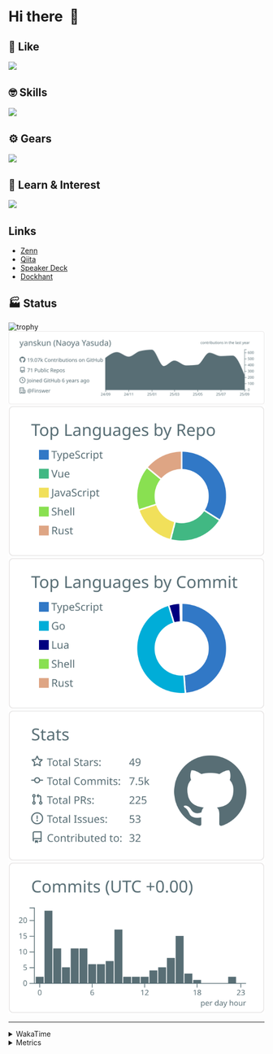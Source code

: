 # Hi there&nbsp; :wave:

## 💌 Like
<img src="https://go-skill-icons.vercel.app/api/icons?i=github" />

## 🤓 Skills
<img src="https://go-skill-icons.vercel.app/api/icons?i=js,ts,vue,nuxtjs,react,nextjs,go,lua,git" />

## ⚙️ Gears
<img src="https://go-skill-icons.vercel.app/api/icons?i=neovim,vscode,githubcopilot,alacritty,tmux" />

## 📖 Learn & Interest
<img src="https://go-skill-icons.vercel.app/api/icons?i=rust,deno,css,zig,playwright,githubactions,storybook,netlify,eslint" />

## Links
- [Zenn](https://zenn.dev/yanskun)
- [Qiita](https://qiita.com/yanskun)
- [Speaker Deck](https://speakerdeck.com/yanskun)
- [Dockhant](https://www.dockhunt.com/users/yanskun)

<!-- https://github.com/ryo-ma/github-profile-trophy -->

## 🏭 Status

<img src="https://github-profile-trophy.vercel.app/?username=yanskun&theme=onedark&row=1" alt="trophy">

<!-- https://github.com/vn7n24fzkq/github-profile-summary-cards -->
<picture>
  <source media="(prefers-color-scheme: dark)" srcset="https://raw.githubusercontent.com/yanskun/yanskun/master/profile-summary-card-output/nord_dark/0-profile-details.svg">
 <img src="https://raw.githubusercontent.com/yanskun/yanskun/master/profile-summary-card-output/default/0-profile-details.svg">
</picture>
<br>
<picture>
  <source media="(prefers-color-scheme: dark)" srcset="https://raw.githubusercontent.com/yanskun/yanskun/master/profile-summary-card-output/nord_dark/1-repos-per-language.svg">
 <img src="https://raw.githubusercontent.com/yanskun/yanskun/master/profile-summary-card-output/default/1-repos-per-language.svg">
</picture>
<picture>
  <source media="(prefers-color-scheme: dark)" srcset="https://raw.githubusercontent.com/yanskun/yanskun/master/profile-summary-card-output/nord_dark/2-most-commit-language.svg">
 <img src="https://raw.githubusercontent.com/yanskun/yanskun/master/profile-summary-card-output/default/2-most-commit-language.svg">
</picture>
<br>
<picture>
  <source media="(prefers-color-scheme: dark)" srcset="https://raw.githubusercontent.com/yanskun/yanskun/master/profile-summary-card-output/nord_dark/3-stats.svg">
 <img src="https://raw.githubusercontent.com/yanskun/yanskun/master/profile-summary-card-output/default/3-stats.svg">
</picture>
<picture>
  <source media="(prefers-color-scheme: dark)" srcset="https://raw.githubusercontent.com/yanskun/yanskun/master/profile-summary-card-output/nord_dark/4-productive-time.svg">
 <img src="https://raw.githubusercontent.com/yanskun/yanskun/master/profile-summary-card-output/default/4-productive-time.svg">
</picture>

---

<details>
  <summary>WakaTime</summary>
<!--START_SECTION:waka-->
![Code Time](http://img.shields.io/badge/Code%20Time-2%2C663%20hrs%2040%20mins-blue)

**🐱 My GitHub Data** 

> 📦 156.0 kB Used in GitHub's Storage 
 > 
> 🏆 4,285 Contributions in the Year 2025
 > 
> 💼 Opted to Hire
 > 
> 📜 132 Public Repositories 
 > 
> 🔑 6 Private Repositories 
 > 
**I'm an Early 🐤** 

```text
🌞 Morning                8521 commits        ████░░░░░░░░░░░░░░░░░░░░░   15.63 % 
🌆 Daytime                30353 commits       ██████████████░░░░░░░░░░░   55.66 % 
🌃 Evening                12053 commits       ██████░░░░░░░░░░░░░░░░░░░   22.10 % 
🌙 Night                  3603 commits        ██░░░░░░░░░░░░░░░░░░░░░░░   06.61 % 
```
📅 **I'm Most Productive on Tuesday** 

```text
Monday                   8516 commits        ████░░░░░░░░░░░░░░░░░░░░░   15.62 % 
Tuesday                  11456 commits       █████░░░░░░░░░░░░░░░░░░░░   21.01 % 
Wednesday                10899 commits       █████░░░░░░░░░░░░░░░░░░░░   19.99 % 
Thursday                 9535 commits        ████░░░░░░░░░░░░░░░░░░░░░   17.49 % 
Friday                   9391 commits        ████░░░░░░░░░░░░░░░░░░░░░   17.22 % 
Saturday                 2079 commits        █░░░░░░░░░░░░░░░░░░░░░░░░   03.81 % 
Sunday                   2654 commits        █░░░░░░░░░░░░░░░░░░░░░░░░   04.87 % 
```


📊 **This Week I Spent My Time On** 

```text
🕑︎ Time Zone: Asia/Tokyo

💬 Programming Languages: 
TypeScript               27 hrs 25 mins      ████████████████████░░░░░   78.40 % 
YAML                     1 hr 49 mins        █░░░░░░░░░░░░░░░░░░░░░░░░   05.22 % 
Other                    1 hr 38 mins        █░░░░░░░░░░░░░░░░░░░░░░░░   04.69 % 
Markdown                 1 hr 14 mins        █░░░░░░░░░░░░░░░░░░░░░░░░   03.53 % 
Protocol Buffer          48 mins             █░░░░░░░░░░░░░░░░░░░░░░░░   02.30 % 

🔥 Editors: 
Neovim                   33 hrs 52 mins      ████████████████████████░   96.82 % 
VS Code                  1 hr 6 mins         █░░░░░░░░░░░░░░░░░░░░░░░░   03.18 % 

💻 Operating System: 
Mac                      34 hrs 58 mins      █████████████████████████   100.00 % 
```


 Last Updated on 11/09/2025 05:22:19 UTC
<!--END_SECTION:waka-->
</details>

<details>
  <summary>Metrics</summary>
  <img src="https://github.com/yanskun/yanskun/blob/main/github-metrics.svg" alt="Metrics">
</details>
